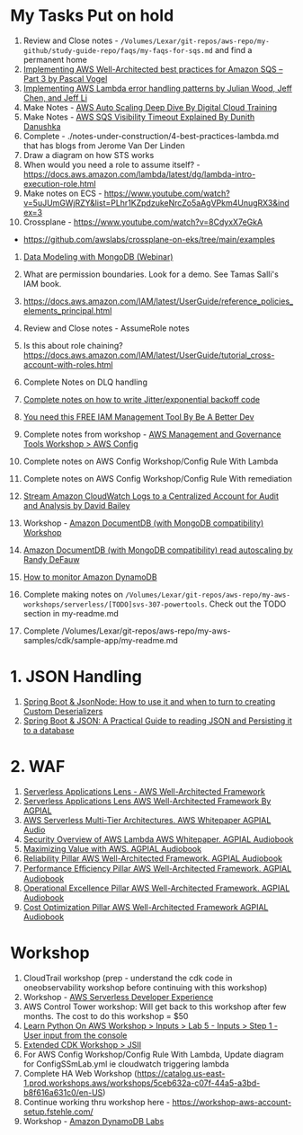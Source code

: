 <h1>My Tasks Put on hold</h1>

1. Review and Close notes - `/Volumes/Lexar/git-repos/aws-repo/my-github/study-guide-repo/faqs/my-faqs-for-sqs.md` and find a permanent home
1. [Implementing AWS Well-Architected best practices for Amazon SQS – Part 3 by Pascal Vogel](https://aws.amazon.com/blogs/compute/implementing-aws-well-architected-best-practices-for-amazon-sqs-part-3/)
1. [Implementing AWS Lambda error handling patterns by Julian Wood, Jeff Chen, and Jeff Li](https://aws.amazon.com/blogs/compute/implementing-aws-lambda-error-handling-patterns/)
1. Make Notes - [AWS Auto Scaling Deep Dive By Digital Cloud Training](https://www.youtube.com/watch?v=xQeGrgQJJDc)
1. Make Notes - [AWS SQS Visibility Timeout Explained By Dunith Danushka](https://medium.com/event-driven-utopia/aws-sqs-visibility-timeout-explained-c13d8a728ab5)
1. Complete - ./notes-under-construction/4-best-practices-lambda.md that has blogs from Jerome Van Der Linden
1. Draw a diagram on how STS works
1. When would you need a role to assume itself? - https://docs.aws.amazon.com/lambda/latest/dg/lambda-intro-execution-role.html
1. Make notes on ECS - https://www.youtube.com/watch?v=5uJUmGWjRZY&list=PLhr1KZpdzukeNrcZo5aAgVPkm4UnugRX3&index=3
1. Crossplane - https://www.youtube.com/watch?v=8CdyxX7eGkA
- https://github.com/awslabs/crossplane-on-eks/tree/main/examples
1. [Data Modeling with MongoDB (Webinar)](https://www.youtube.com/watch?v=zjDkBgyGdwQ)
1. What are permission boundaries. Look for a demo. See Tamas Salli's IAM book.
1. https://docs.aws.amazon.com/IAM/latest/UserGuide/reference_policies_elements_principal.html
1. Review and Close notes - AssumeRole notes
1. Is this about role chaining? https://docs.aws.amazon.com/IAM/latest/UserGuide/tutorial_cross-account-with-roles.html
1. Complete Notes on DLQ handling
1. [Complete notes on how to write Jitter/exponential backoff code](../aws-lambda.md#721-exponential-backoff-and-jitter-algorithm)
1. [You need this FREE IAM Management Tool By Be A Better Dev](https://www.youtube.com/watch?v=ryEseI_-12o)
1. Complete notes from workshop - [AWS Management and Governance Tools Workshop > AWS Config](https://mng.workshop.aws/config.html)
1. Complete notes on AWS Config Workshop/Config Rule With Lambda
1. Complete notes on AWS Config Workshop/Config Rule With remediation

1. [Stream Amazon CloudWatch Logs to a Centralized Account for Audit and Analysis by David Bailey](https://aws.amazon.com/blogs/architecture/stream-amazon-cloudwatch-logs-to-a-centralized-account-for-audit-and-analysis/)
1. Workshop - [Amazon DocumentDB (with MongoDB compatibility) Workshop](https://catalog.us-east-1.prod.workshops.aws/workshops/464d6c17-9faa-4fef-ac9f-dd49610174d3/en-US)
1. [Amazon DocumentDB (with MongoDB compatibility) read autoscaling by Randy DeFauw](https://aws.amazon.com/blogs/database/amazon-documentdb-with-mongodb-compatibility-read-autoscaling/)
1. [How to monitor Amazon DynamoDB](https://aws.amazon.com/blogs/database/how-to-use-amazon-cloudwatch-to-monitor-amazon-dynamodb-table-size-and-item-count-metrics/)

1. Complete making notes on `/Volumes/Lexar/git-repos/aws-repo/my-aws-workshops/serverless/[TODO]svs-307-powertools`. Check out the TODO section in my-readme.md
1. Complete /Volumes/Lexar/git-repos/aws-repo/my-aws-samples/cdk/sample-app/my-readme.md

# 1. JSON Handling

1. [Spring Boot & JsonNode: How to use it and when to turn to creating Custom Deserializers](https://www.youtube.com/watch?v=cw0TfpcUkao)
1. [Spring Boot & JSON: A Practical Guide to reading JSON and Persisting it to a database](https://www.youtube.com/watch?v=EumLbf8WjnY)

# 2. WAF

1. [Serverless Applications Lens - AWS Well-Architected Framework](https://docs.aws.amazon.com/wellarchitected/latest/serverless-applications-lens/welcome.html)
2. [Serverless Applications Lens AWS Well-Architected Framework By AGPIAL](https://www.youtube.com/watch?v=g1WpzZHQ4Gc)
3. [AWS Serverless Multi-Tier Architectures. AWS Whitepaper AGPIAL Audio](https://www.youtube.com/watch?v=lEf9XjbHs0U)
4. [Security Overview of AWS Lambda AWS Whitepaper. AGPIAL Audiobook](https://www.youtube.com/watch?v=QjVU-WiKLo4)
5. [Maximizing Value with AWS. AGPIAL Audiobook](https://www.youtube.com/watch?v=roT6LOINf30)
3. [Reliability Pillar AWS Well-Architected Framework. AGPIAL Audiobook](https://www.youtube.com/watch?v=avp7Hb-JybU)
5. [Performance Eﬃciency Pillar AWS Well-Architected Framework. AGPIAL Audiobook](https://www.youtube.com/watch?v=jze2oaojNSI)
6. [Operational Excellence Pillar AWS Well-Architected Framework. AGPIAL Audiobook](https://www.youtube.com/watch?v=Vhk6a5MUhE8)
7. [Cost Optimization Pillar AWS Well-Architected Framework AGPIAL Audiobook](https://www.youtube.com/watch?v=zeLyoWund1I)

# Workshop

1. CloudTrail workshop (prep - understand the cdk code in oneobservability workshop before continuing with this workshop)
1. Workshop - [AWS Serverless Developer Experience](https://catalog.workshops.aws/serverless-developer-experience/en-US/introduction/project-init)
1. AWS Control Tower workshop: Will get back to this workshop after few months.  The cost to do this workshop = $50
1. [Learn Python On AWS Workshop > Inputs > Lab 5 - Inputs > Step 1 - User input from the console](https://catalog.us-east-1.prod.workshops.aws/workshops/3d705026-9edc-40e8-b353-bdabb116c89c/en-US/inputs/lab-5/step-1)
1. [Extended CDK Workshop > JSII](https://catalog.us-east-1.prod.workshops.aws/workshops/071bbc60-6c1f-47b6-8c66-e84f5dc96b3f/en-US/40-jsii)
1. For AWS Config Workshop/Config Rule With Lambda, Update diagram for ConfigSSmLab.yml ie cloudwatch triggering lambda
1. Complete HA Web Workshop (https://catalog.us-east-1.prod.workshops.aws/workshops/5ceb632a-c07f-44a5-a3bd-b8f616a631c0/en-US)
1. Continue working thru workshop here - https://workshop-aws-account-setup.fstehle.com/
1. Workshop - [Amazon DynamoDB Labs](https://amazon-dynamodb-labs.com/)